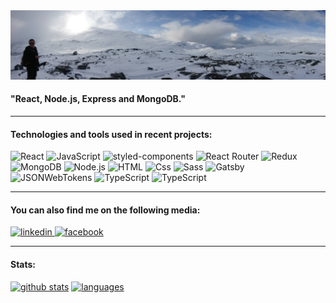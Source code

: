 <img src='/longView.JPG' alt='myPoorFeet'/>

#### "React, Node.js, Express and MongoDB." 


---

#### Technologies and tools used in recent projects:
<p>
  <img alt="React" src="https://img.shields.io/badge/React-61DAFB?logo=react&logoColor=white&style=flat" />
  <img alt="JavaScript" src="https://img.shields.io/badge/JavaScript-F7DF1E?logo=javascript&logoColor=white&style=flat" />
  <img alt="styled-components" src="https://img.shields.io/badge/styled-components-DB7093?logo=styled-components&logoColor=white&style=flat" />
  <img alt="React Router" src="https://img.shields.io/badge/React Router-CA4245?logo=React-router&logoColor=white&style=flat" />
  <img alt="Redux" src="https://img.shields.io/badge/Redux-764ABC?logo=Redux&logoColor=white&style=flat" />
  <img alt="MongoDB" src="https://img.shields.io/badge/MongoDB-47A248?logo=mongodb&logoColor=white&style=flat" />
  <img alt="Node.js" src="https://img.shields.io/badge/Node.js-339933?logo=node.js&logoColor=white&style=flat" />
  <img alt="HTML" src="https://img.shields.io/badge/HTML-E34F26?logo=html5&logoColor=white&style=flat" />
  <img alt="Css" src="https://img.shields.io/badge/CSS-1572B6?logo=css3&logoColor=white&style=flat" />
  <img alt="Sass" src="https://img.shields.io/badge/Sass-CC6699?logo=sass&logoColor=white&style=flat" />
  <img alt="Gatsby" src="https://img.shields.io/badge/Gatsby-663399?logo=gatsby&logoColor=white&style=flat" />
  <img alt="JSONWebTokens" src="https://img.shields.io/badge/JSON Web Tokens-000000?logo=json-web-tokens&logoColor=white&style=flat" />
  <img alt="TypeScript" src="https://badgen.net/badge/TS/Strict "/>
  <img alt="TypeScript" src="https://badges.frapsoft.com/typescript/love/typescript.png?v=101)"/>                                                                                        
</p>

---

#### You can also find me on the following media:
<p>
<a href='https://www.linkedin.com/in/maciej-figat/'>
<img alt="linkedin" src="https://img.shields.io/badge/LinkedIn-0077B5?logo=linkedin&logoColor=white&style=flat" />
</a>
<a href='https://www.facebook.com/maciej.figat/'>
<img alt="facebook" src="https://img.shields.io/badge/Facebook-1877F2?logo=Facebook&logoColor=white&style=flat" />
</a>
</p>

---
#### Stats:
<a href="https://github-readme-stats.vercel.app/api?username=maciejfigat&count_private=true&title_color=FD9047&icon_color=FD9047&text_color=C0FFEE&custom_title=Maciej+Figat's+GitHub+Stats&show_icons=true&theme=dark&card_width=150&hide=issues,prs,contribs"><img alt="github stats" src="https://img.shields.io/badge/Github Stats-181717?logo=github&logoColor=white&style=flat"/></a>
<a href="https://github-readme-stats.vercel.app/api/top-langs/?username=maciejfigat"><img alt="languages" src="https://img.shields.io/badge/Most Used Languages-1877F2?logo=JavaScript&logoColor=white&style=flat"/></a>
<!-- <img
  src="https://github-readme-stats.vercel.app/api?username=maciejfigat&count_private=true&title_color=FD9047&icon_color=FD9047&text_color=C0FFEE&custom_title=Maciej+Figat's+GitHub+Stats&show_icons=true&theme=dark&card_width=150&hide=issues,prs,contribs"
/> -->

